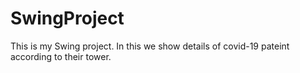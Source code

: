 # SwingProject
This is my Swing project. In this we show details of covid-19 pateint according to their tower.
